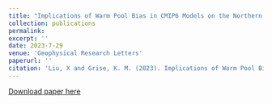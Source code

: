 ```yaml
---
title: "Implications of Warm Pool Bias in CMIP6 Models on the Northern Hemisphere Wintertime Subtropical Jet and Precipitation"
collection: publications
permalink: 
excerpt: ''
date: 2023-7-29
venue: 'Geophysical Research Letters'
paperurl: ''
citation: 'Liu, X and Grise, K. M. (2023). Implications of Warm Pool Bias in CMIP6 Models on the Northern Hemisphere Wintertime Subtropical Jet and Precipitation. Geophysical Research Letters.'
---
```



[Download paper here](http://liuxhy.github.io/files/GRL2023-Liu.pdf)
